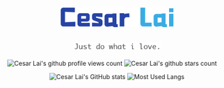 <p align="center">
  <img
    width="260px"
    src="./docs/images/logo_cesarlai_full.png"
    alt="Cesar Lai's logo"
  />
</p>
<p>
  <h2 align="center">
    <img
      width="200px"
      src="./docs/images/github-slogan.png"
      alt="GitHub slogan"
    />
  </h2>
</p>

![Cesar Lai's github profile views count](https://komarev.com/ghpvc/?username=CesarLai&color=blue&style=flat)
![Cesar Lai's github stars count](https://img.shields.io/github/stars/CesarLai?color=blue&style=flat&label=Stars)

<p align="center">
  <img
    src="https://github-readme-stats.vercel.app/api?username=CesarLai&theme=react"
    alt="Cesar Lai's GitHub stats"
    height="200px"
  />
  <img
    src="https://github-readme-stats.vercel.app/api/top-langs/?username=CesarLai&layout=compact&theme=react&langs_count=10"
    alt="Most Used Langs"
    height="200px"
  />
</p>
